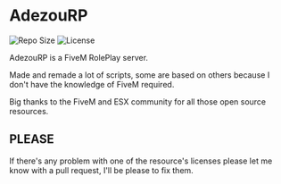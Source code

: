 # AdezouRP

![Repo Size](https://img.shields.io/github/repo-size/AvaN0x/AdezouRP?logo=github)
![License](https://img.shields.io/github/license/AvaN0x/AdezouRP?logo=github)

AdezouRP is a FiveM RolePlay server.

Made and remade a lot of scripts, some are based on others because I don't have the knowledge of FiveM required.

Big thanks to the FiveM and ESX community for all those open source resources.

## PLEASE

If there's any problem with one of the resource's licenses please let me know with a pull request, I'll be please to fix them.
